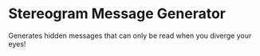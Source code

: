 # Stereogram Message Generator
Generates hidden messages that can only be read when you diverge your eyes!
